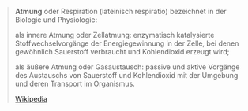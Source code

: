 > **Atmung** oder Respiration (lateinisch respiratio) bezeichnet in der Biologie und Physiologie:
>
> 
>
> als innere Atmung oder Zellatmung: enzymatisch katalysierte Stoffwechselvorgänge der Energiegewinnung in der Zelle, bei denen gewöhnlich Sauerstoff verbraucht und Kohlendioxid erzeugt wird;
>
> als äußere Atmung oder Gasaustausch: passive und aktive Vorgänge des Austauschs von Sauerstoff und Kohlendioxid mit der Umgebung und deren Transport im Organismus.
>
> [Wikipedia](https://de.wikipedia.org/wiki/Atmung)